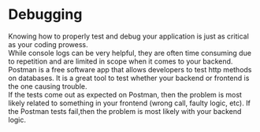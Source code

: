 # Debugging
Knowing how to properly test and debug your application is just as critical as your coding prowess. <br>
While console logs can be very helpful, they are often time consuming due to repetition and are limited in scope when it comes to your backend. Postman is a free software app that allows developers to test http methods on databases. It is a great tool to test whether your backend or frontend is the one causing trouble. <br>
If the tests come out as expected on Postman, then the problem is most likely related to something in your frontend (wrong call, faulty logic, etc). If the Postman tests fail,then the problem is most likely with your backend logic.

